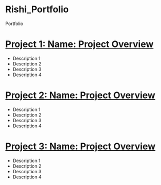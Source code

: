 # Rishi_Portfolio
Portfolio

# [Project 1: Name: Project Overview](https://github.com/GoRish247/SCM-Analytics)
* Description 1
* Description 2
* Description 3
* Description 4

# [Project 2: Name: Project Overview]()
* Description 1
* Description 2
* Description 3
* Description 4

# [Project 3: Name: Project Overview]()
* Description 1
* Description 2
* Description 3
* Description 4
